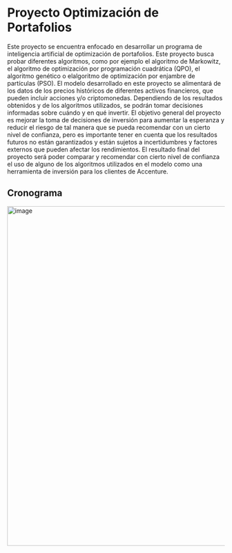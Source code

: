 # Proyecto Optimización de Portafolios

Este proyecto se encuentra enfocado en desarrollar un programa de inteligencia artificial de optimización de portafolios. Este proyecto busca probar diferentes algoritmos, como por ejemplo el algoritmo de Markowitz, el algoritmo de optimización por programación cuadrática (QPO), el algoritmo genético o elalgoritmo de optimización por enjambre de partículas (PSO).
El modelo desarrollado en este proyecto se alimentará de los datos de los precios históricos de diferentes activos financieros, que pueden incluir acciones y/o criptomonedas. Dependiendo de los resultados obtenidos y de los algoritmos utilizados, se podrán tomar decisiones informadas sobre cuándo y en qué invertir. 
El objetivo general del proyecto es mejorar la toma de decisiones de inversión para aumentar la esperanza y reducir el riesgo de tal manera que se pueda recomendar con un cierto nivel de confianza, pero es importante tener en cuenta que los resultados futuros no están garantizados y están sujetos a incertidumbres y factores externos que pueden afectar los rendimientos.
El resultado final del proyecto será poder comparar y recomendar con cierto nivel de confianza el uso de alguno de los algoritmos utilizados en el modelo como una herramienta de inversión para los clientes de Accenture. 

## Cronograma

<img width="786" alt="image" src="https://user-images.githubusercontent.com/63417197/217406725-afe021f5-80fd-4314-8164-32145eafd302.png">
